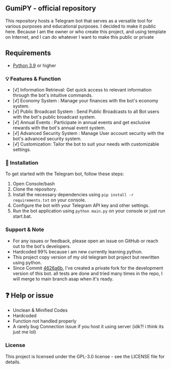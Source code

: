 ## GumiPY - official repository

This repository hosts a Telegram bot that serves as a versatile tool for various purposes and educational purposes. 
I decided to make it public here. Because I am the owner or who create this project, and using template on Internet, and I can do whatever I want to make this public or private

## Requirements
- [Python 3.9](https://www.python.org/downloads/) or higher

### 💡 Features & Function
- [√] Information Retrieval: Get quick access to relevant information through the bot's intuitive commands.
- [√] Economy System : Manage your finances with the bot's economy system.
- [√] Public Broadcast System : Send Public Broadcasts to all Bot users with the bot's public broadcast system.
- [√] Annual Events : Participate in annual events and get exclusive rewards with the bot's annual event system.
- [√] Advanced Security System : Manage User account security with the bot's advanced security system.
- [√] Customization: Tailor the bot to suit your needs with customizable settings.

### 🍗 Installation
To get started with the Telegram bot, follow these steps:
1. Open Console/bash
2. Clone the repository.
3. Install the necessary dependencies using `pip install -r requirements.txt` on your console.
4. Configure the bot with your Telegram API key and other settings.
5. Run the bot application using `python main.py` on your console or just run start.bat.

### Support & Note
- For any issues or feedback, please open an issue on GitHub or reach out to the bot's developers.
- Hardcoded 99% because i am new currently learning python.
- This project copy version of my old telegram bot project but rewritten using python.
- Since Commit [4626a6b](https://github.com/FloopInc/GumiPY/tree/4626a6bba2ba93255c27fe17f3468748ca05babd), I've created a private fork for the development version of this bot. all tests are done and tried many times in the repo, I will merge to main branch asap when it's ready.

## ❓ Help or issue
- Unclean & Minified Codes
- Hardcoded
- Function not handled properly
- A rarely bug Connection issue if you host it using server (idk?! i think its just me lol)

### License
This project is licensed under the GPL-3.0 license - see the LICENSE file for details.
